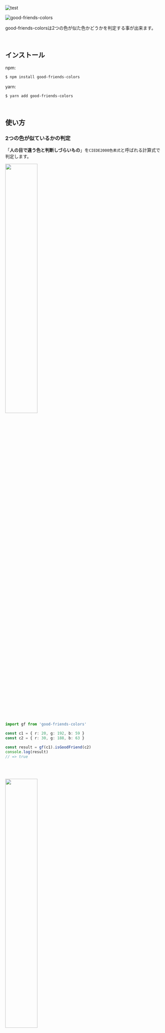 

![test](https://github.com/yuki-takara/good-friends-colors/actions/workflows/test.yml/badge.svg)

![good-friends-colors](https://user-images.githubusercontent.com/10525280/126899642-8f0bb9fd-90c3-43c4-86e3-e30382b7074c.jpg)

good-friends-colorsは2つの色が似た色かどうかを判定する事が出来ます。

<br/>

## インストール

npm:

```bash
$ npm install good-friends-colors
```


yarn:

```bash
$ yarn add good-friends-colors
```

<br/>

## 使い方

### 2つの色が似ているかの判定

「**人の目で違う色と判断しづらいもの**」を`CIEDE2000色素式`と呼ばれる計算式で判定します。

<img src="https://user-images.githubusercontent.com/10525280/125183223-b6acbe00-e24f-11eb-86f1-c0c60880cce7.jpg" width="45%" />

```ts
import gf from 'good-friends-colors'

const c1 = { r: 20, g: 192, b: 59 }
const c2 = { r: 30, g: 188, b: 63 }

const result = gf(c1).isGoodFriend(c2)
console.log(result)
// => true
```

<br/><br/>

<img src="https://user-images.githubusercontent.com/10525280/125183222-b6142780-e24f-11eb-8cc2-db3bf682f1d2.jpg" width="45%" />

```ts
import gf from 'good-friends-colors'

const c1 = { r: 20, g: 192, b: 59 }
const c2 = { r: 255, g: 188, b: 63 }

const result = gf(c1).isGoodFriend(c2)
console.log(result)
// => false
```

<br/>


### 2つの色の差を求める

2つの色の差を求めます。  
こちらでも`CIEDE2000色素式`を使用しています。

<img src="https://user-images.githubusercontent.com/10525280/125183223-b6acbe00-e24f-11eb-86f1-c0c60880cce7.jpg" width="45%" />

```ts
import gf from 'good-friends-colors'

const c1 = { r: 20, g: 192, b: 59 }
const c2 = { r: 30, g: 188, b: 63 }

const result = gf(c1).diff(c2)
console.log(result)
// => 1.238409519990517
```

<br/><br/>

<img src="https://user-images.githubusercontent.com/10525280/125183222-b6142780-e24f-11eb-8cc2-db3bf682f1d2.jpg" width="45%" />

```ts
import gf from 'good-friends-colors'

const c1 = { r: 20, g: 192, b: 59 }
const c2 = { r: 255, g: 188, b: 63 }

const result = gf(c1).diff(c2)
console.log(result)
// => 40.10746575803398
```

<br/>

### オプション

似た色かを判定する際の許容値を変更出来ます。

`default: 2`

<img src="https://user-images.githubusercontent.com/10525280/125183221-b4e2fa80-e24f-11eb-9b84-f75261592b6c.jpg" width="45%" />

```ts
import gf from 'good-friends-colors'

const c1 = { r: 20, g: 192, b: 59 }
const c2 = { r: 5, g: 192, b: 120 }

const diff = gf(c1).diff(c2)
console.log(diff)
// => 9.302586534325725


const result1 = gf(c1).isGoodFriend(c2)
console.log(result1)
// => false

const result2 = gf(c1).isGoodFriend(c2, 10)
console.log(result2)
// => true
```

